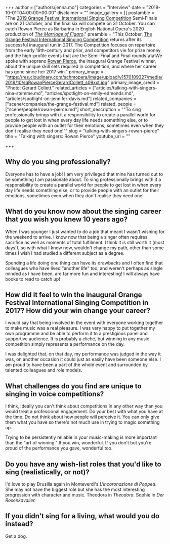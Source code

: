 +++
author = ["authors/jenna.md"]
categories = "Interview"
date = "2019-10-01T04:00:00+00:00"
disclaimer = ""
image_gallery = []
postamble = "The [2019 Grange Festival International Singing Competition](https://thegrangefestival.co.uk/singing-competition/) Semi-Finals are on 21 October, and the final six will compete on 31 October. You can catch Rowan Pierce as Barbarina in English National Opera's 2020 production of [_The Marriage of Figaro_](https://www.eno.org/whats-on/the-marriage-of-figaro/)."
preamble = "This October, [The Grange Festival International Singing Competition](https://thegrangefestival.co.uk/singing-competition/) returns after its successful inaugural run in 2017. The Competition focuses on repertoire from the early 19th-century and prior, and competitors vie for prize money and the high-profile events that are the Semi-Final and Final rounds.\n\nWe spoke with soprano [Rowan Pierce](/scene/people/rowan-pierce/), the inaugural Grange Festival winner, about the unique skill sets required in competition, and where her career has gone since her 2017 win."
primary_image = "https://res.cloudinary.com/schmopera/image/upload/v1570109327/media/2019/10/sqRowanPierceGerardCollett_s09xxt.jpg"
primary_image_credit = "Photo: Gerard Collett."
related_articles = ["articles/talking-with-singers-nina-stemme.md", "articles/spotlight-on-emily-edmonds.md", "articles/spotlight-on-jennifer-davis.md"]
related_companies = ["scene/companies/the-grange-festival.md"]
related_people = ["scene/people/rowan-pierce.md"]
short_description = "\"To sing professionally brings with it a responsibility to create a parallel world for people to get lost in when every day life needs something else, or to provide people with an outlet for their emotions, sometimes even when they don't realise they need one!\""
slug = "talking-with-singers-rowan-pierce"
title = "Talking with singers: Rowan Pierce"
youtube_url = ""

+++
## Why do you sing professionally?

Everyone has to have a job! I am very privileged that mine has turned out to be something I am passionate about. To sing professionally brings with it a responsibility to create a parallel world for people to get lost in when every day life needs something else, or to provide people with an outlet for their emotions, sometimes even when they don't realise they need one!

## What do you know now about the singing career that you wish you knew 10 years ago?

When I was younger I just wanted to do a job that meant I wasn't wishing for the weekend to arrive. I know now that being a singer often requires sacrifice as well as moments of total fulfilment. I think it is still worth it (most days!), so with what I know now, wouldn't change my path, other than some times I wish I had studied a different subject as a degree.

Spending a life doing one thing can have its drawbacks and I often find that colleagues who have lived "another life" too, and weren't perhaps as single minded as I have been, are far more fun and interesting! I will always have books to read to catch up!

## How did it feel to win the inaugural Grange Festival International Singing Competition in 2017? How did your win change your career?

I would say that being involved in the event with everyone working together to make music was a real pleasure. I was very happy to put together my own programme and be able to perform it to a prestigious panel and supportive audience. It is probably a cliché, but winning in any music competition simply represents a performance on the day.

I was delighted that, on that day, my performance was judged in the way it was, on another occasion it could just as easily have been someone else. I am proud to have been a part of the whole event and surrounded by talented colleagues and role models.

## What challenges do you find are unique to singing in voice competitions?

I think, ideally you can't think about competitions in any other way than you would treat a professional engagement. Do your best with what you have at the time. Do not think about how people will perceive it. You can only give them what you have so there's not much use in trying to magic something up. 

Trying to be persistently reliable in your music-making is more important than the "art of winning." If you win, wonderful. If you don't but you're proud of the performance you gave, wonderful too.

## Do you have any wish-list roles that you'd like to sing (realistically, or not)?

I'd love to play Drusilla again in Monteverdi's _L'incoronazione di Poppea_. She may not have the biggest role but she has the most interesting progression with character and music. Theodora in _Theodora._ Sophie in _Der Rosenkavalier._

## If you didn't sing for a living, what would you do instead?

Get a dog.